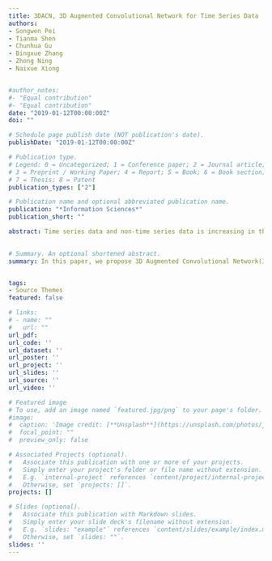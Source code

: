 ```yaml
---
title: 3DACN, 3D Augmented Convolutional Network for Time Series Data
authors:
- Songwen Pei
- Tianma Shen
- Chunhua Gu
- Bingxue Zhang
- Zhong Ning
- Naixue Xiong


#author_notes:
#- "Equal contribution"
#- "Equal contribution"
date: "2019-01-12T00:00:00Z"
doi: ""

# Schedule page publish date (NOT publication's date).
publishDate: "2019-01-12T00:00:00Z"

# Publication type.
# Legend: 0 = Uncategorized; 1 = Conference paper; 2 = Journal article;
# 3 = Preprint / Working Paper; 4 = Report; 5 = Book; 6 = Book section;
# 7 = Thesis; 8 = Patent
publication_types: ["2"]

# Publication name and optional abbreviated publication name.
publication: "*Information Sciences*"
publication_short: ""

abstract: Time series data and non-time series data is increasing in the credit system of financial market, so that an effective and intellegent data mining model plays a critical role to analyze big data. We propose a three dimensional and augmented convolutional network (3DACN) to extract the value concatenation with time series information from the parallel structure of GRUs and FCs. For hybrid time series data, there are much more samples in a specific class, and the ratio is up to 93.1\%. Thus, the serious imbalanced problem causes the algorithm failing to converge. Due to the imbalanced problem, it's necessary to enhance the 3D convolutional network by an augmented algorithm on time series data. 3DACN ensures the latent variables with an Expectation-maximization algorithm to improve F1 score (F1) and Area Under Curve (AUC). Experimental results show that in the benchmark of credit risk database, the 3DACN can reach a high performance on F1 up to 88.1\% and the AUC up to 88.4\%; while in the benchmark of bank database up to 81.1\%, 88.2\% respectively.   

  
# Summary. An optional shortened abstract.
summary: In this paper, we propose 3D Augmented Convolutional Network(3DACN) for hybird time series data by setting three dimensionsy to make convolutions along time dimension and use augmented algorithm and EM algorithm to solve imbalanced data problem and extract the value concatenation containing time series information respectivly. We verified the 3DACN on two Databases and got better performance of F1 score and AUC than other algorithms. According to the result of F1 score and AUC, we can prove our 3DACN having a strong ability to deal with hybird time series data including imbalance data.


tags:
- Source Themes
featured: false

# links:
# - name: ""
#   url: ""
url_pdf: 
url_code: ''
url_dataset: ''
url_poster: ''
url_project: ''
url_slides: ''
url_source: ''
url_video: ''

# Featured image
# To use, add an image named `featured.jpg/png` to your page's folder. 
#image:
#  caption: 'Image credit: [**Unsplash**](https://unsplash.com/photos/jdD8gXaTZsc)'
#  focal_point: ""
#  preview_only: false

# Associated Projects (optional).
#   Associate this publication with one or more of your projects.
#   Simply enter your project's folder or file name without extension.
#   E.g. `internal-project` references `content/project/internal-project/index.md`.
#   Otherwise, set `projects: []`.
projects: []

# Slides (optional).
#   Associate this publication with Markdown slides.
#   Simply enter your slide deck's filename without extension.
#   E.g. `slides: "example"` references `content/slides/example/index.md`.
#   Otherwise, set `slides: ""`.
slides: ''
---
```


